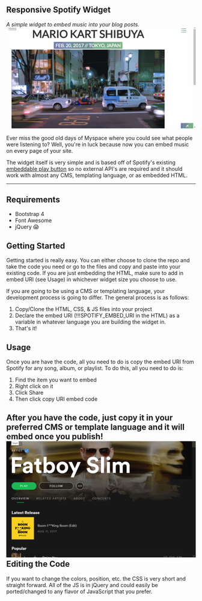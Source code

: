 Responsive Spotify Widget
-------------------------
*A simple widget to embed music into your blog posts.*
![In Action!](https://github.com/DoomPatrol/responsive-spotify-widget/blob/master/embed-gif.gif)

Ever miss the good old days of Myspace where you could see what people were listening to? Well, you're in luck because now you can embed music on every page of your site.

The widget itself is very simple and is based off of Spotify's existing [embeddable play button](https://developer.spotify.com/technologies/widgets/spotify-play-button/)  so no external API's are required and it should work with almost any CMS, templating language, or as embedded HTML.

----------


Requirements
-------------------

- Bootstrap 4
- Font Awesome
- jQuery :scream:


Getting Started
---------
Getting started is really easy. You can either choose to clone the repo and take the code you need or go to the files and copy and paste into your existing code. If you are just embedding the HTML, make sure to add in embed URI (see Usage) in whichever widget size you choose to use.

If you are going to be using a CMS or templating language, your development process is going to differ. The general process is as follows:
1. Copy/Clone the HTML, CSS, & JS files into your project
2. Declare the embed URI (!!!SPOTIFY_EMBED_URI in the HTML) as a variable in whatever language you are building the widget in.
3. That's it!

Usage
---------
Once you are have the code, all you need to do is copy the embed URI from Spotify for any song, album, or playlist. To do this, all you need to do is:

 1. Find the item you want to embed
 2. Right click on it
 3. Click Share
 4. Then click copy URI embed code

After you have the code, just copy it in your preferred CMS or template language and it will embed once you publish!
![enter image description here](https://github.com/DoomPatrol/responsive-spotify-widget/blob/master/copy-uri.gif)
Editing the Code
---------
If you want to change the colors, position, etc. the CSS is very short and straight forward. All of the JS is in jQuery and could easily be ported/changed to any flavor of JavaScript that you prefer. 
